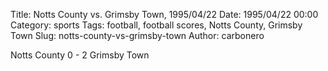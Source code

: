 Title: Notts County vs. Grimsby Town, 1995/04/22
Date: 1995/04/22 00:00
Category: sports
Tags: football, football scores, Notts County, Grimsby Town
Slug: notts-county-vs-grimsby-town
Author: carbonero


Notts County 0 - 2 Grimsby Town
